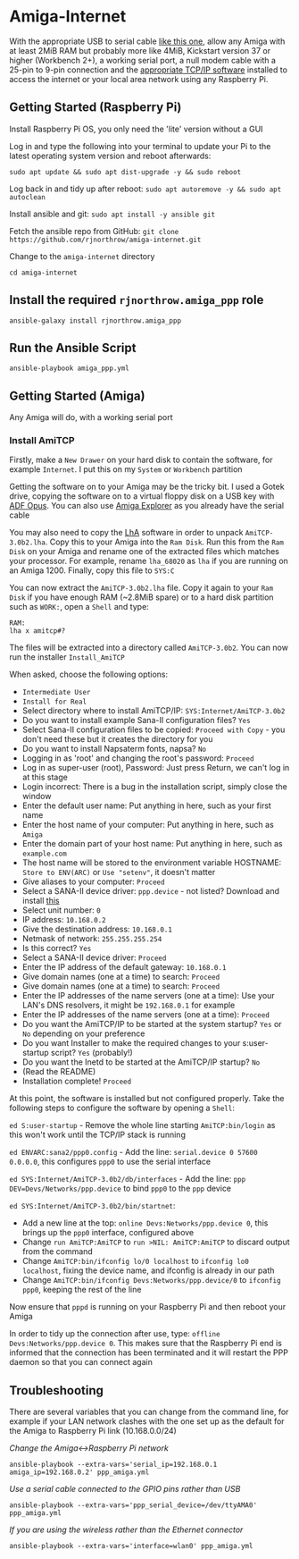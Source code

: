 # Amiga-Internet

With the appropriate USB to serial cable [like this one](https://plugable.com/products/pl2303-db9/), allow any Amiga with at least 2MiB RAM but probably more like 4MiB, Kickstart version 37 or higher (Workbench 2+), a working serial port, a null modem cable with a 25-pin to 9-pin connection and the [appropriate TCP/IP software](http://aminet.net/comm/net/AmiTCP-bin-30b2.lha) installed to access the internet or your local area network using any Raspberry Pi.

## Getting Started (Raspberry Pi)

Install Raspberry Pi OS, you only need the 'lite' version without a GUI

Log in and type the following into your terminal to update your Pi to the latest operating system version and reboot afterwards:
```
sudo apt update && sudo apt dist-upgrade -y && sudo reboot
```

Log back in and tidy up after reboot:
`sudo apt autoremove -y && sudo apt autoclean`

Install ansible and git:
`sudo apt install -y ansible git`

Fetch the ansible repo from GitHub:
`git clone https://github.com/rjnorthrow/amiga-internet.git`

Change to the `amiga-internet` directory

`cd amiga-internet`

## Install the required `rjnorthrow.amiga_ppp` role
`ansible-galaxy install rjnorthrow.amiga_ppp`

## Run the Ansible Script
`ansible-playbook amiga_ppp.yml`


## Getting Started (Amiga)

Any Amiga will do, with a working serial port

### Install AmiTCP

Firstly, make a `New Drawer` on your hard disk to contain the software, for example `Internet`. I put this on my `System` or `Workbench` partition

Getting the software on to your Amiga may be the tricky bit. I used a Gotek drive, copying the software on to a virtual floppy disk on a USB key with [ADF Opus](http://adfopus.sourceforge.net/). You can also use [Amiga Explorer](https://www.amigaforever.com/ae/) as you already have the serial cable

You may also need to copy the [LhA](http://aminet.net/util/arc/lha.run) software in order to unpack `AmiTCP-3.0b2.lha`. Copy this to your Amiga into the `Ram Disk`. Run this from the `Ram Disk` on your Amiga and rename one of the extracted files which matches your processor. For example, rename `lha_68020` as `lha` if you are running on an Amiga 1200. Finally, copy this file to `SYS:C`

You can now extract the `AmiTCP-3.0b2.lha` file. Copy it again to your `Ram Disk` if you have enough RAM (~2.8MiB spare) or to a hard disk partition such as `WORK:`, open a `Shell` and type:
```
RAM:
lha x amitcp#?
```
The files will be extracted into a directory called `AmiTCP-3.0b2`. You can now run the installer `Install_AmiTCP`

When asked, choose the following options:
* `Intermediate User`
* `Install for Real`
* Select directory where to install AmiTCP/IP: `SYS:Internet/AmiTCP-3.0b2`
* Do you want to install example Sana-II configuration files? `Yes`
* Select Sana-II configuration files to be copied: `Proceed with Copy` - you don't need these but it creates the directory for you
* Do you want to install Napsaterm fonts, napsa? `No`
* Logging in as 'root' and changing the root's password: `Proceed`
* Log in as super-user (root), Password: Just press Return, we can't log in at this stage
* Login incorrect: There is a bug in the installation script, simply close the window
* Enter the default user name: Put anything in here, such as your first name
* Enter the host name of your computer: Put anything in here, such as `Amiga`
* Enter the domain part of your host name: Put anything in here, such as `example.com`
* The host name will be stored to the environment variable HOSTNAME: `Store to ENV(ARC)` or `Use "setenv"`, it doesn't matter
* Give aliases to your computer: `Proceed`
* Select a SANA-II device driver: `ppp.device` - not listed? Download and install [this](http://m68k.aminet.net/comm/net/PPP1_45.lha)
* Select unit number: `0`
* IP address: `10.168.0.2`
* Give the destination address: `10.168.0.1`
* Netmask of network: `255.255.255.254`
* Is this correct? `Yes`
* Select a SANA-II device driver: `Proceed`
* Enter the IP address of the default gateway: `10.168.0.1`
* Give domain names (one at a time) to search: `Proceed`
* Give domain names (one at a time) to search: `Proceed`
* Enter the IP addresses of the name servers (one at a time): Use your LAN's DNS resolvers, it might be `192.168.0.1` for example
* Enter the IP addresses of the name servers (one at a time): `Proceed`
* Do you want the AmiTCP/IP to be started at the system startup? `Yes` or `No` depending on your preference
* Do you want Installer to make the required changes to your s:user-startup script? `Yes` (probably!)
* Do you want the Inetd to be started at the AmiTCP/IP startup? `No`
* (Read the README)
* Installation complete! `Proceed`

At this point, the software is installed but not configured properly. Take the following steps to configure the software by opening a `Shell`:

`ed S:user-startup` - Remove the whole line starting `AmiTCP:bin/login` as this won't work until the TCP/IP stack is running

`ed ENVARC:sana2/ppp0.config` - Add the line: `serial.device 0 57600 0.0.0.0`, this configures `ppp0` to use the serial interface

`ed SYS:Internet/AmiTCP-3.0b2/db/interfaces` - Add the line: `ppp DEV=Devs/Networks/ppp.device` to bind `ppp0` to the `ppp` device

`ed SYS:Internet/AmiTCP-3.0b2/bin/startnet`:
* Add a new line at the top: `online Devs:Networks/ppp.device 0`, this brings up the `ppp0` interface, configured above
* Change `run AmiTCP:AmiTCP` to `run >NIL: AmiTCP:AmiTCP` to discard output from the command
* Change `AmiTCP:bin/ifconfig lo/0 localhost` to `ifconfig lo0 localhost`, fixing the device name, and ifconfig is already in our path
* Change `AmiTCP:bin/ifconfig Devs:Networks/ppp.device/0` to `ifconfig ppp0`, keeping the rest of the line

Now ensure that `pppd` is running on your Raspberry Pi and then reboot your Amiga

In order to tidy up the connection after use, type: `offline Devs:Networks/ppp.device 0`. This makes sure that the Raspberry Pi end is informed that the connection has been terminated and it will restart the PPP daemon so that you can connect again


## Troubleshooting

There are several variables that you can change from the command line, for example if your LAN network clashes with the one set up as the default for the Amiga to Raspberry Pi link (10.168.0.0/24)

*Change the Amiga<->Raspberry Pi network*

`ansible-playbook --extra-vars='serial_ip=192.168.0.1 amiga_ip=192.168.0.2' ppp_amiga.yml`

*Use a serial cable connected to the GPIO pins rather than USB*

`ansible-playbook --extra-vars='ppp_serial_device=/dev/ttyAMA0' ppp_amiga.yml`

*If you are using the wireless rather than the Ethernet connector*

`ansible-playbook --extra-vars='interface=wlan0' ppp_amiga.yml`
